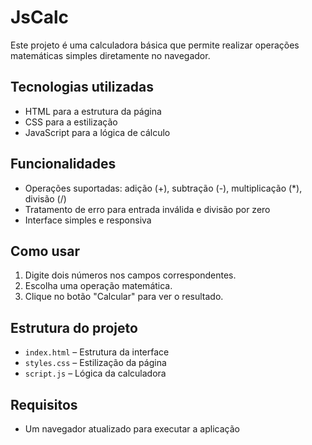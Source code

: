 # JsCalc
Este projeto é uma calculadora básica que permite realizar operações matemáticas simples diretamente no navegador.

## Tecnologias utilizadas
- HTML para a estrutura da página
- CSS para a estilização
- JavaScript para a lógica de cálculo

## Funcionalidades
- Operações suportadas: adição (+), subtração (-), multiplicação (*), divisão (/)
- Tratamento de erro para entrada inválida e divisão por zero
- Interface simples e responsiva

## Como usar
1. Digite dois números nos campos correspondentes.
2. Escolha uma operação matemática.
3. Clique no botão "Calcular" para ver o resultado.

## Estrutura do projeto
- `index.html` – Estrutura da interface
- `styles.css` – Estilização da página
- `script.js` – Lógica da calculadora

## Requisitos
- Um navegador atualizado para executar a aplicação
